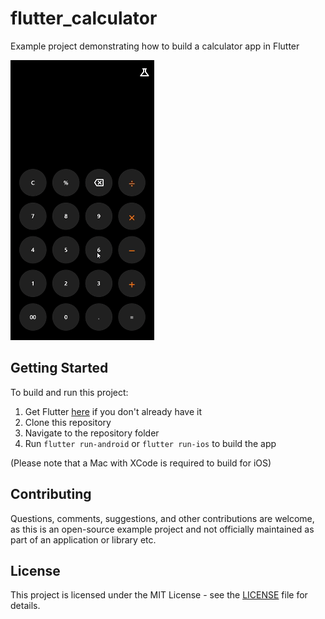 # flutter_calculator

Example project demonstrating how to build a calculator app in Flutter

![Preview](preview.gif)

## Getting Started

To build and run this project:

1. Get Flutter [here](https://flutter.dev) if you don't already have it
2. Clone this repository
3. Navigate to the repository folder
4. Run `flutter run-android` or `flutter run-ios` to build the app

(Please note that a Mac with XCode is required to build for iOS)

## Contributing

Questions, comments, suggestions, and other contributions are welcome, as this is an open-source example project and not officially maintained as part of an application or library etc.

## License

This project is licensed under the MIT License - see the [LICENSE](LICENSE) file for details.

